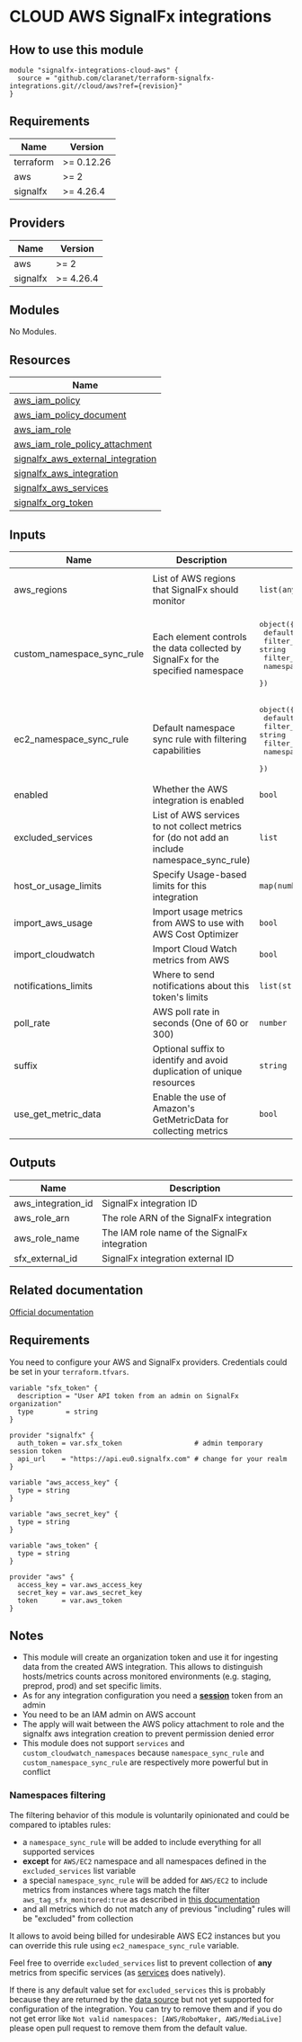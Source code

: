 # CLOUD AWS SignalFx integrations

## How to use this module

```hcl
module "signalfx-integrations-cloud-aws" {
  source = "github.com/claranet/terraform-signalfx-integrations.git//cloud/aws?ref={revision}"
}

```

## Requirements

| Name | Version |
|------|---------|
| terraform | >= 0.12.26 |
| aws | >= 2 |
| signalfx | >= 4.26.4 |

## Providers

| Name | Version |
|------|---------|
| aws | >= 2 |
| signalfx | >= 4.26.4 |

## Modules

No Modules.

## Resources

| Name |
|------|
| [aws_iam_policy](https://registry.terraform.io/providers/hashicorp/aws/2/docs/resources/iam_policy) |
| [aws_iam_policy_document](https://registry.terraform.io/providers/hashicorp/aws/2/docs/data-sources/iam_policy_document) |
| [aws_iam_role](https://registry.terraform.io/providers/hashicorp/aws/2/docs/resources/iam_role) |
| [aws_iam_role_policy_attachment](https://registry.terraform.io/providers/hashicorp/aws/2/docs/resources/iam_role_policy_attachment) |
| [signalfx_aws_external_integration](https://registry.terraform.io/providers/splunk-terraform/signalfx/4.26.4/docs/resources/aws_external_integration) |
| [signalfx_aws_integration](https://registry.terraform.io/providers/splunk-terraform/signalfx/4.26.4/docs/resources/aws_integration) |
| [signalfx_aws_services](https://registry.terraform.io/providers/splunk-terraform/signalfx/4.26.4/docs/data-sources/aws_services) |
| [signalfx_org_token](https://registry.terraform.io/providers/splunk-terraform/signalfx/4.26.4/docs/resources/org_token) |

## Inputs

| Name | Description | Type | Default | Required |
|------|-------------|------|---------|:--------:|
| aws\_regions | List of AWS regions that SignalFx should monitor | `list(any)` | <pre>[<br>  "eu-west-1"<br>]</pre> | no |
| custom\_namespace\_sync\_rule | Each element controls the data collected by SignalFx for the specified namespace | <pre>object({<br>    default_action = string<br>    filter_action  = string<br>    filter_source  = string<br>    namespace      = string<br>  })</pre> | <pre>{<br>  "default_action": null,<br>  "filter_action": null,<br>  "filter_source": null,<br>  "namespace": "*"<br>}</pre> | no |
| ec2\_namespace\_sync\_rule | Default namespace sync rule with filtering capabilities | <pre>object({<br>    default_action = string<br>    filter_action  = string<br>    filter_source  = string<br>    namespace      = string<br>  })</pre> | <pre>{<br>  "default_action": "Exclude",<br>  "filter_action": "Include",<br>  "filter_source": "filter('aws_tag_sfx_monitored', 'true')",<br>  "namespace": "AWS/EC2"<br>}</pre> | no |
| enabled | Whether the AWS integration is enabled | `bool` | `true` | no |
| excluded\_services | List of AWS services to not collect metrics for (do not add an include namespace\_sync\_rule) | `list` | <pre>[<br>  "AWS/RoboMaker",<br>  "AWS/MediaLive"<br>]</pre> | no |
| host\_or\_usage\_limits | Specify Usage-based limits for this integration | `map(number)` | `null` | no |
| import\_aws\_usage | Import usage metrics from AWS to use with AWS Cost Optimizer | `bool` | `false` | no |
| import\_cloudwatch | Import Cloud Watch metrics from AWS | `bool` | `true` | no |
| notifications\_limits | Where to send notifications about this token's limits | `list(string)` | `null` | no |
| poll\_rate | AWS poll rate in seconds (One of 60 or 300) | `number` | `300` | no |
| suffix | Optional suffix to identify and avoid duplication of unique resources | `string` | `""` | no |
| use\_get\_metric\_data | Enable the use of Amazon's GetMetricData for collecting metrics | `bool` | `true` | no |

## Outputs

| Name | Description |
|------|-------------|
| aws\_integration\_id | SignalFx integration ID |
| aws\_role\_arn | The role ARN of the SignalFx integration |
| aws\_role\_name | The IAM role name of the SignalFx integration |
| sfx\_external\_id | SignalFx integration external ID |

## Related documentation

[Official documentation](https://docs.signalfx.com/en/latest/integrations/amazon-web-services.html#connect-to-aws-cloudwatch)

## Requirements

You need to configure your AWS and SignalFx providers.
Credentials could be set in your `terraform.tfvars`.

```
variable "sfx_token" {
  description = "User API token from an admin on SignalFx organization"
  type        = string
}

provider "signalfx" {
  auth_token = var.sfx_token                  # admin temporary session token
  api_url    = "https://api.eu0.signalfx.com" # change for your realm
}

variable "aws_access_key" {
  type = string
}

variable "aws_secret_key" {
  type = string
}

variable "aws_token" {
  type = string
}

provider "aws" {
  access_key = var.aws_access_key
  secret_key = var.aws_secret_key
  token      = var.aws_token
}

```

## Notes

* This module will create an organization token and use it for ingesting data from the created AWS integration.
  This allows to distinguish hosts/metrics counts across monitored environments (e.g. staging, preprod, prod) and set specific limits.
* As for any integration configuration you need a [**session**](https://docs.signalfx.com/en/latest/admin-guide/tokens.html#user-api-access-tokens) token from an admin
* You need to be an IAM admin on AWS account
* The apply will wait between the AWS policy attachment to role and the signalfx aws integration creation to prevent permission denied error
* This module does not support `services` and `custom_cloudwatch_namespaces` because `namespace_sync_rule` and `custom_namespace_sync_rule` are respectively more powerful but in conflict

### Namespaces filtering

The filtering behavior of this module is voluntarily opinionated and could be compared to iptables rules:

- a `namespace_sync_rule` will be added to include everything for all supported services 
- __except__ for `AWS/EC2` namespace and all namespaces defined in the `excluded_services` list variable
- a special `namespace_sync_rule` will be added for `AWS/EC2` to include metrics from instances where tags match the filter `aws_tag_sfx_monitored:true` as described in [this 
documentation](https://github.com/claranet/terraform-signalfx-detectors/wiki/Tagging-convention#goal)
- and all metrics which do not match any of previous "including" rules will be "excluded" from collection

It allows to avoid being billed for undesirable AWS EC2 instances but you can override this rule using `ec2_namespace_sync_rule` variable.

Feel free to override `excluded_services` list to prevent collection of __any__ metrics from specific services (as 
[services](https://registry.terraform.io/providers/splunk-terraform/signalfx/latest/docs/resources/aws_integration#services) does natively).

If there is any default value set for `excluded_services` this is probably because they are returned by the [data 
source](https://registry.terraform.io/providers/splunk-terraform/signalfx/latest/docs/data-sources/aws_services) but not yet supported for configuration of the integration.
You can try to remove them and if you do not get error like `Not valid namespaces: [AWS/RoboMaker, AWS/MediaLive]` please open pull request to remove them from the default value.
